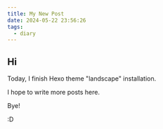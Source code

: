```yaml
---
title: My New Post
date: 2024-05-22 23:56:26
tags: 
  - diary
---
```


## Hi

Today, I finish Hexo theme "landscape" installation.

<!--more-->

I hope to write more posts here.

Bye!

:D
